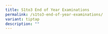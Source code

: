 ```yaml
---
title: S1to3 End of Year Examinations
permalink: /s1to3-end-of-year-examinations/
variant: tiptap
description: ""
---
```

